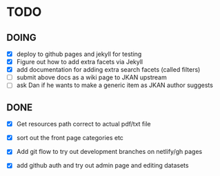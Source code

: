 # TODO

## DOING

- [x] deploy to github pages and jekyll for testing
- [x] Figure out how to add extra facets via Jekyll
- [x] add documentation for adding extra search facets (called filters)
- [ ] submit above docs as a wiki page to JKAN upstream
- [ ] ask Dan if he wants to make a generic item as JKAN author suggests

## DONE

- [x] Get resources path correct to actual pdf/txt file
- [x] sort out the front page categories etc

- [x] Add git flow to try out development branches on netlify/gh pages
- [x] add github auth and try out admin page and editing datasets
